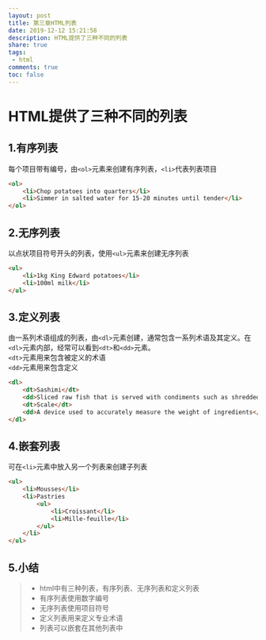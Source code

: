 ```yaml
---
layout: post
title: 第三章HTML列表
date: 2019-12-12 15:21:58
description: HTML提供了三种不同的列表
share: true
tags:
 - html
comments: true
toc: false
---
```


# HTML提供了三种不同的列表

## 1.有序列表

每个项目带有编号，由```<ol>```元素来创建有序列表，```<li>```代表列表项目

```html
<ol>
    <li>Chop potatoes into quarters</li>
    <li>Simmer in salted water for 15-20 minutes until tender</li>
</ol>
```

## 2.无序列表

以点状项目符号开头的列表，使用```<ul>```元素来创建无序列表  

```html
<ul>
    <li>1kg King Edward potatoes</li>
    <li>100ml milk</li>
</ul>
```

## 3.定义列表

由一系列术语组成的列表，由```<dl>```元素创建，通常包含一系列术语及其定义。在```<dl>```元素内部，经常可以看到```<dt>```和```<dd>```元素。  
```<dt>```元素用来包含被定义的术语  
```<dd>```元素用来包含定义

```html
<dl>
    <dt>Sashimi</dt>
    <dd>Sliced raw fish that is served with condiments such as shredded daikon radish or ginger toot</dd>
    <dt>Scale</dt>
    <dd>A device used to accurately measure the weight of ingredients</dd>
</dl>
```

## 4.嵌套列表

可在```<li>```元素中放入另一个列表来创建子列表

```html
<ul>
    <li>Mousses</li>
    <li>Pastries
        <ul>
            <li>Croissant</li>
            <li>Mille-feuille</li>
        </ul>
    </li>
</ul>
```

## 5.小结

>* html中有三种列表，有序列表、无序列表和定义列表
>* 有序列表使用数字编号
>* 无序列表使用项目符号
>* 定义列表用来定义专业术语
>* 列表可以嵌套在其他列表中
